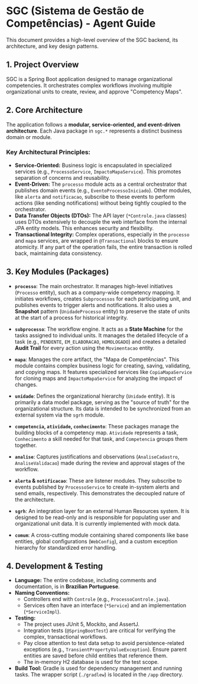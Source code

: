 # SGC (Sistema de Gestão de Competências) - Agent Guide

This document provides a high-level overview of the SGC backend, its architecture, and key design patterns.

## 1. Project Overview

SGC is a Spring Boot application designed to manage organizational competencies. It orchestrates complex workflows involving multiple organizational units to create, review, and approve "Competency Maps".

## 2. Core Architecture

The application follows a **modular, service-oriented, and event-driven architecture**. Each Java package in `sgc.*` represents a distinct business domain or module.

### Key Architectural Principles:

- **Service-Oriented:** Business logic is encapsulated in specialized services (e.g., `ProcessoService`, `ImpactoMapaService`). This promotes separation of concerns and reusability.
- **Event-Driven:** The `processo` module acts as a central orchestrator that publishes domain events (e.g., `EventoProcessoIniciado`). Other modules, like `alerta` and `notificacao`, subscribe to these events to perform actions (like sending notifications) without being tightly coupled to the orchestrator.
- **Data Transfer Objects (DTOs):** The API layer (`*Controle.java` classes) uses DTOs extensively to decouple the web interface from the internal JPA entity models. This enhances security and flexibility.
- **Transactional Integrity:** Complex operations, especially in the `processo` and `mapa` services, are wrapped in `@Transactional` blocks to ensure atomicity. If any part of the operation fails, the entire transaction is rolled back, maintaining data consistency.

## 3. Key Modules (Packages)

- **`processo`**: The main orchestrator. It manages high-level initiatives (`Processo` entity), such as a company-wide competency mapping. It initiates workflows, creates `Subprocessos` for each participating unit, and publishes events to trigger alerts and notifications. It also uses a **Snapshot** pattern (`UnidadeProcesso` entity) to preserve the state of units at the start of a process for historical integrity.

- **`subprocesso`**: The workflow engine. It acts as a **State Machine** for the tasks assigned to individual units. It manages the detailed lifecycle of a task (e.g., `PENDENTE`, `EM_ELABORACAO`, `HOMOLOGADO`) and creates a detailed **Audit Trail** for every action using the `Movimentacao` entity.

- **`mapa`**: Manages the core artifact, the "Mapa de Competências". This module contains complex business logic for creating, saving, validating, and copying maps. It features specialized services like `CopiaMapaService` for cloning maps and `ImpactoMapaService` for analyzing the impact of changes.

- **`unidade`**: Defines the organizational hierarchy (`Unidade` entity). It is primarily a data model package, serving as the "source of truth" for the organizational structure. Its data is intended to be synchronized from an external system via the `sgrh` module.

- **`competencia`, `atividade`, `conhecimento`**: These packages manage the building blocks of a competency map. `Atividade` represents a task, `Conhecimento` a skill needed for that task, and `Competencia` groups them together.

- **`analise`**: Captures justifications and observations (`AnaliseCadastro`, `AnaliseValidacao`) made during the review and approval stages of the workflow.

- **`alerta` & `notificacao`**: These are listener modules. They subscribe to events published by `ProcessoService` to create in-system alerts and send emails, respectively. This demonstrates the decoupled nature of the architecture.

- **`sgrh`**: An integration layer for an external Human Resources system. It is designed to be read-only and is responsible for populating user and organizational unit data. It is currently implemented with mock data.

- **`comum`**: A cross-cutting module containing shared components like base entities, global configurations (`WebConfig`), and a custom exception hierarchy for standardized error handling.

## 4. Development & Testing

- **Language:** The entire codebase, including comments and documentation, is in **Brazilian Portuguese**.
- **Naming Conventions:**
  - Controllers end with `Controle` (e.g., `ProcessoControle.java`).
  - Services often have an interface (`*Service`) and an implementation (`*ServiceImpl`).
- **Testing:**
  - The project uses JUnit 5, Mockito, and AssertJ.
  - Integration tests (`@SpringBootTest`) are critical for verifying the complex, transactional workflows.
  - Pay close attention to test data setup to avoid persistence-related exceptions (e.g., `TransientPropertyValueException`). Ensure parent entities are saved before child entities that reference them.
  - The in-memory H2 database is used for the test scope.
- **Build Tool:** Gradle is used for dependency management and running tasks. The wrapper script (`./gradlew`) is located in the `/app` directory.